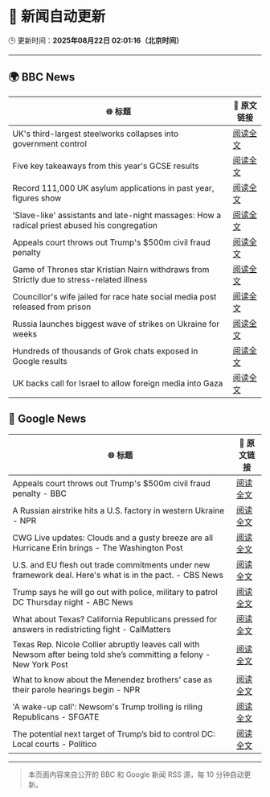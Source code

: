 # 🧠 新闻自动更新

🕒 更新时间：**2025年08月22日 02:01:16（北京时间）**

---

## 🌍 BBC News

| 🌐 标题 | 🔗 原文链接 |
|--------|-------------|
| UK's third-largest steelworks collapses into government control | [阅读全文](https://www.bbc.com/news/articles/cy0818y4jdlo?at_medium=RSS&at_campaign=rss) |
| Five key takeaways from this year's GCSE results | [阅读全文](https://www.bbc.com/news/articles/c70x5j8z34do?at_medium=RSS&at_campaign=rss) |
| Record 111,000 UK asylum applications in past year, figures show | [阅读全文](https://www.bbc.com/news/articles/cwy1kxv8xewo?at_medium=RSS&at_campaign=rss) |
| 'Slave-like' assistants and late-night massages: How a radical priest abused his congregation | [阅读全文](https://www.bbc.com/news/articles/cr4ezy313qwo?at_medium=RSS&at_campaign=rss) |
| Appeals court throws out Trump's $500m civil fraud penalty | [阅读全文](https://www.bbc.com/news/articles/c5y09q1zgg8o?at_medium=RSS&at_campaign=rss) |
| Game of Thrones star Kristian Nairn withdraws from Strictly due to stress-related illness | [阅读全文](https://www.bbc.com/news/articles/c74d71j4433o?at_medium=RSS&at_campaign=rss) |
| Councillor's wife jailed for race hate social media post released from prison | [阅读全文](https://www.bbc.com/news/articles/c5yl7p4l11po?at_medium=RSS&at_campaign=rss) |
| Russia launches biggest wave of strikes on Ukraine for weeks | [阅读全文](https://www.bbc.com/news/articles/c62wj8yje2eo?at_medium=RSS&at_campaign=rss) |
| Hundreds of thousands of Grok chats exposed in Google results | [阅读全文](https://www.bbc.com/news/articles/cdrkmk00jy0o?at_medium=RSS&at_campaign=rss) |
| UK backs call for Israel to allow foreign media into Gaza | [阅读全文](https://www.bbc.com/news/articles/c05ed10zqj8o?at_medium=RSS&at_campaign=rss) |

## 📰 Google News

| 🌐 标题 | 🔗 原文链接 |
|--------|-------------|
| Appeals court throws out Trump's $500m civil fraud penalty - BBC | [阅读全文](https://news.google.com/rss/articles/CBMiWkFVX3lxTE44RngzQWxqQTMyRzJGa2FBWTJmenRQZTlGbzVheFVKaVBuSnEzYURSek9rMWRWQUZKZEl6UFhrZ0p2b2dzWlUySXdjSHRiUUFDbUlwQVpLRk96QdIBX0FVX3lxTFBxSXNCREJoZzdVeDVBQ09OUE9xcXM3VGxvdzVGcERENGR0TXpqODF4TXBFTzhDTDJQMm9MZ2hiQ0dKQ3drRk9hamZfS0JlQ3FTbVN6ZlZpeEE2UmdtVWZF?oc=5) |
| A Russian airstrike hits a U.S. factory in western Ukraine - NPR | [阅读全文](https://news.google.com/rss/articles/CBMifkFVX3lxTE5vbjZ5NDY2R1FxbFNmWE9GVGl2OWFhV19pM0Z6RW5aVEVSamF5UVhiX2JHc0hxR2EzMWIwTXlsZTdDd1hPSExQbWhGYWZIeHdtbWpnUkFtb2p0cHhKS19DSURCcExZamdmUGZieU8tQ21BT2tBVkE0WllXbGJTdw?oc=5) |
| CWG Live updates: Clouds and a gusty breeze are all Hurricane Erin brings - The Washington Post | [阅读全文](https://news.google.com/rss/articles/CBMikgFBVV95cUxQYXVacWdDY0R6VUVaYnBOdFl4UVFsdVFMcGcyVVEzVFVmeUpSTGg5MG43VGJucWE1QjJvakdpc2JFNHhIc1FXblFTaWtCa1pkbHlrYmhCQUFpUkpEME00YU9oWmlkdXFvZV9NWnFIWTJqNUctRXdneW9Mdi12MmtsUVJUZXhxRU84ZkUtTU5FbWQxUQ?oc=5) |
| U.S. and EU flesh out trade commitments under new framework deal. Here's what is in the pact. - CBS News | [阅读全文](https://news.google.com/rss/articles/CBMibEFVX3lxTE9wV2xMbmJnNE9xRHVKVGxVS2ZVYU9SVVFWbi01VzFUNE4wWWUzUkRmaUNyMFIxakNTcTRReDhwMjIzTzVVWGY1NGU2d1I5SVFsYzRyQl9sTXhjUUFOdTczNnIwd1Z5X1JRTHhfZtIBckFVX3lxTE5ydlNpZnBrM19JVzZXWFpXYU41U3ZLSE1hQUJYT05aVWF1WFREaVJSVHhrV2RYZkhoREVIaGlGeGVJQVlhbEl4N2FPZ25uR3BQYS1WY3U1T3JzckdWZC02WFBhMm9BYVNXaUpiaU4zZVdHQQ?oc=5) |
| Trump says he will go out with police, military to patrol DC Thursday night - ABC News | [阅读全文](https://news.google.com/rss/articles/CBMingFBVV95cUxNcGxkMDJMOWZhQTY1UUJ1enlaVVdZZkRRNE9tWk5qUUg4b3k4RTBsZUpKUWo4bmxoNGFkS1c4MGRFeWhCMmRxa3V0aUxvZlJiMnhuVkN1NVNyQk9IWXJEejVQd1JtQkg1RjlMbklZRmhRWmJicllqUlhiMHRIMmJ2ZlJkRldpb1hkZnZtQXZoQXVwcTlHdlV1Z201RUdWUdIBowFBVV95cUxQR2piNzFESjd1Nlh2QmlVWF94M2g0bktqTk1Pazd0ZWxCRFhnTHdWNV9YVkY2X0dnOUlUWlhUaXdNVWdWWkFUc01IVjgxNUtvdXppWjQ1dnlJejZTQUlxUktxWGRTeHNEWHJRcVpRYmlNeVA5UUtFRHVWZVNhZTBjRl8xdlU3SThzblp3Nm9uODhlVjFtUDZaSVEzZDRNajBhU0FR?oc=5) |
| What about Texas? California Republicans pressed for answers in redistricting fight - CalMatters | [阅读全文](https://news.google.com/rss/articles/CBMilAFBVV95cUxOVWZBamZSQmVOVVQ2cXlDNndTbXpvMGtiRjQ3MGE0MF9QLVJURnFXbDdUX3NDYnlEeWN6NFVJVU9WVTNFWjE3a0UxVVhQbTR1NTQzbzI4WnI0UGd3QkE2WEdwY252Z0FzSERTSmFOODY2aDFMQXNCWDRFQW12dWpqVUU3cGtVajFYWTJsV2FyXzNjUDJz?oc=5) |
| Texas Rep. Nicole Collier abruptly leaves call with Newsom after being told she’s committing a felony - New York Post | [阅读全文](https://news.google.com/rss/articles/CBMi0gFBVV95cUxQVXFWVGhkU0NRYlVhbUxrekZCeVR0MW13blRMRm1zalNvcURtall3Vi1hNURGN0NBVXEzYXJ3U25BRlFIOUFmclJ2ZThSbVNSNzJlOWlnYzVKbjAwaFBJeUtIWjhraHpvZDFlTGQteWNCWjFCVjJYb1IxQ1l1VmhWMThZT21CZjV2b29sMkNPRU9qMlJuVUI1cnZ5MTNmeWZseVRXNjNNNFR0YjBhMVRHUlp3UWNtdTlJOWdvRTE5WGVvZmp0LTRIRzhGSFdVY3J1NWc?oc=5) |
| What to know about the Menendez brothers' case as their parole hearings begin - NPR | [阅读全文](https://news.google.com/rss/articles/CBMihAFBVV95cUxQbkFOUFFPdEpoakhSanExTTA1Nko2eEQyY0Iyb2NQbkRNSHQ3TzdlTk10VHZzbVlpLXZ0WGNkN1VZWFdrV0FIUjhaSkpDREgtMXBybVkzUWE4QnVSRnJZQ3ZFN1FNdE44dUVzbUpaelhGcWlHa3RhRWlNYVBuNHJyVUJrbEI?oc=5) |
| 'A wake-up call': Newsom's Trump trolling is riling Republicans - SFGATE | [阅读全文](https://news.google.com/rss/articles/CBMihgFBVV95cUxOd2hRNHdQX2FpUHEwZ1ctQ2FYTUcyM3VobmxFNE1QX2h6S29jYzQ3ZUptMGpqQUZDUXhPUDVKUlJBNnNkT0d0UWh0M2d4ZGRuTzVIZHRiTWRVNVM1NnJXdVh2YUlmVFcyeDBzcDRLNVotNEpGLURCckNqb09HMXI3M1RBNDFIdw?oc=5) |
| The potential next target of Trump’s bid to control DC: Local courts - Politico | [阅读全文](https://news.google.com/rss/articles/CBMihwFBVV95cUxNS1hNbXEzbWtkYnlRRklYTl9GMUNqYWJXOWZ4c3UzOXQ1V0pOX2txYXkzVWNDQjdnUnVYYkRmcXBOYjV3WkVueWxSR0Z4UlRvb2szcVU4WGlQSVR5RVlMVXZvUERCTTBLTWp0ZVY3ZjJHV0VTb2Y4WDN1VEljampQdFhsVXVLXzA?oc=5) |

---
> 本页面内容来自公开的 BBC 和 Google 新闻 RSS 源，每 10 分钟自动更新。